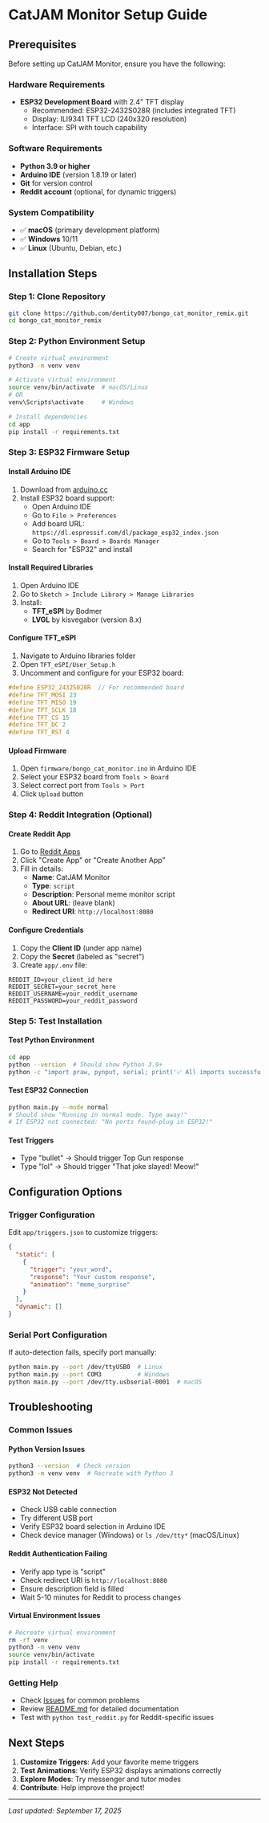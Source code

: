 # CatJAM Monitor Setup Guide

## Prerequisites

Before setting up CatJAM Monitor, ensure you have the following:

### Hardware Requirements
- **ESP32 Development Board** with 2.4" TFT display
  - Recommended: ESP32-2432S028R (includes integrated TFT)
  - Display: ILI9341 TFT LCD (240x320 resolution)
  - Interface: SPI with touch capability

### Software Requirements
- **Python 3.9 or higher**
- **Arduino IDE** (version 1.8.19 or later)
- **Git** for version control
- **Reddit account** (optional, for dynamic triggers)

### System Compatibility
- ✅ **macOS** (primary development platform)
- ✅ **Windows** 10/11
- ✅ **Linux** (Ubuntu, Debian, etc.)

## Installation Steps

### Step 1: Clone Repository
```bash
git clone https://github.com/dentity007/bongo_cat_monitor_remix.git
cd bongo_cat_monitor_remix
```

### Step 2: Python Environment Setup
```bash
# Create virtual environment
python3 -m venv venv

# Activate virtual environment
source venv/bin/activate  # macOS/Linux
# OR
venv\Scripts\activate     # Windows

# Install dependencies
cd app
pip install -r requirements.txt
```

### Step 3: ESP32 Firmware Setup

#### Install Arduino IDE
1. Download from [arduino.cc](https://www.arduino.cc/en/software)
2. Install ESP32 board support:
   - Open Arduino IDE
   - Go to `File > Preferences`
   - Add board URL: `https://dl.espressif.com/dl/package_esp32_index.json`
   - Go to `Tools > Board > Boards Manager`
   - Search for "ESP32" and install

#### Install Required Libraries
1. Open Arduino IDE
2. Go to `Sketch > Include Library > Manage Libraries`
3. Install:
   - **TFT_eSPI** by Bodmer
   - **LVGL** by kisvegabor (version 8.x)

#### Configure TFT_eSPI
1. Navigate to Arduino libraries folder
2. Open `TFT_eSPI/User_Setup.h`
3. Uncomment and configure for your ESP32 board:
```cpp
#define ESP32_2432S028R  // For recommended board
#define TFT_MOSI 23
#define TFT_MISO 19
#define TFT_SCLK 18
#define TFT_CS 15
#define TFT_DC 2
#define TFT_RST 4
```

#### Upload Firmware
1. Open `firmware/bongo_cat_monitor.ino` in Arduino IDE
2. Select your ESP32 board from `Tools > Board`
3. Select correct port from `Tools > Port`
4. Click `Upload` button

### Step 4: Reddit Integration (Optional)

#### Create Reddit App
1. Go to [Reddit Apps](https://www.reddit.com/prefs/apps)
2. Click "Create App" or "Create Another App"
3. Fill in details:
   - **Name**: CatJAM Monitor
   - **Type**: `script`
   - **Description**: Personal meme monitor script
   - **About URL**: (leave blank)
   - **Redirect URI**: `http://localhost:8080`

#### Configure Credentials
1. Copy the **Client ID** (under app name)
2. Copy the **Secret** (labeled as "secret")
3. Create `app/.env` file:
```env
REDDIT_ID=your_client_id_here
REDDIT_SECRET=your_secret_here
REDDIT_USERNAME=your_reddit_username
REDDIT_PASSWORD=your_reddit_password
```

### Step 5: Test Installation

#### Test Python Environment
```bash
cd app
python --version  # Should show Python 3.9+
python -c "import praw, pynput, serial; print('✅ All imports successful')"
```

#### Test ESP32 Connection
```bash
python main.py --mode normal
# Should show "Running in normal mode. Type away!"
# If ESP32 not connected: "No ports found—plug in ESP32!"
```

#### Test Triggers
- Type "bullet" → Should trigger Top Gun response
- Type "lol" → Should trigger "That joke slayed! Meow!"

## Configuration Options

### Trigger Configuration
Edit `app/triggers.json` to customize triggers:

```json
{
  "static": [
    {
      "trigger": "your_word",
      "response": "Your custom response",
      "animation": "meme_surprise"
    }
  ],
  "dynamic": []
}
```

### Serial Port Configuration
If auto-detection fails, specify port manually:
```bash
python main.py --port /dev/ttyUSB0  # Linux
python main.py --port COM3          # Windows
python main.py --port /dev/tty.usbserial-0001  # macOS
```

## Troubleshooting

### Common Issues

#### Python Version Issues
```bash
python3 --version  # Check version
python3 -m venv venv  # Recreate with Python 3
```

#### ESP32 Not Detected
- Check USB cable connection
- Try different USB port
- Verify ESP32 board selection in Arduino IDE
- Check device manager (Windows) or `ls /dev/tty*` (macOS/Linux)

#### Reddit Authentication Failing
- Verify app type is "script"
- Check redirect URI is `http://localhost:8080`
- Ensure description field is filled
- Wait 5-10 minutes for Reddit to process changes

#### Virtual Environment Issues
```bash
# Recreate virtual environment
rm -rf venv
python3 -m venv venv
source venv/bin/activate
pip install -r requirements.txt
```

### Getting Help
- Check [Issues](https://github.com/dentity007/bongo_cat_monitor_remix/issues) for common problems
- Review [README.md](README.md) for detailed documentation
- Test with `python test_reddit.py` for Reddit-specific issues

## Next Steps
1. **Customize Triggers**: Add your favorite meme triggers
2. **Test Animations**: Verify ESP32 displays animations correctly
3. **Explore Modes**: Try messenger and tutor modes
4. **Contribute**: Help improve the project!

---

*Last updated: September 17, 2025*